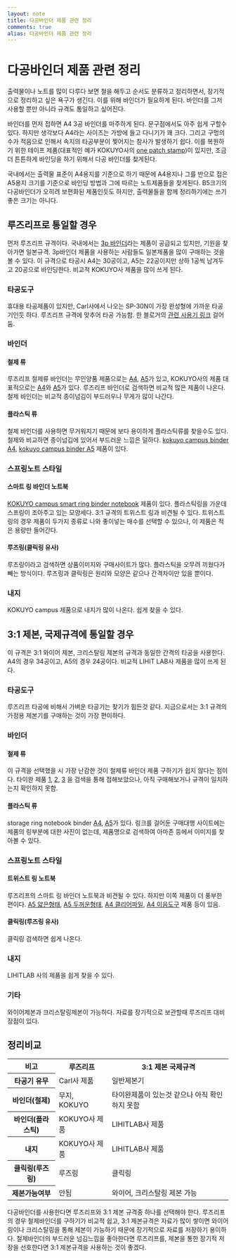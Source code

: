 ```yaml
---
layout: note
title: 다공바인더 제품 관련 정리
comments: true
alias: 다공바인더 제품 관련 정리
---
```

# 다공바인더 제품 관련 정리

출력물이나 노트를 많이 다루다 보면 철을 해두고 순서도 분류하고 정리하면서, 장기적으로 정리하고 싶은 욕구가 생긴다. 이를 위해 바인더가 필요하게 된다. 바인더를 그저 사용할 뿐만 아니라 규격도 통일하고 싶어진다.

바인더를 먼저 접하면 A4 3공 바인더를 마주하게 된다. 문구점에서도 아주 쉽게 구할수 있다. 하지만 생각보다 A4라는 사이즈는 가방에 들고 다니기가 꽤 크다. 그리고 구멍의 수가 적음으로 인해서 속지의 타공부분이 찢어지는 참사가 발생하기 쉽다. 이를 복원하기 위한 테이프 제품(대표적인 예가 KOKUYO사의 [one patch stamp](https://www.youtube.com/watch?v=B5Nre66JOF8))이 있지만, 조금 더 튼튼하게 바인딩을 하기 위해서 다공 바인더를 찾게된다.

국내에서는 출력물 표준이 A4용지를 기준으로 하기 때문에 A4용지나 그를 반으로 접은 A5용지 크기를 기준으로 바인딩 방법과 그에 따르는 노트제품들을 찾게된다. B5크기의 다공바인더가 오히려 보편화된 제품인듯도 하지만, 출력물들을 함께 정리하기에는 쓰기 좋은 크기는 아니다.

## 루즈리프로 통일할 경우

먼저 루즈리프 규격이다. 국내에서는 [3p 바인더](http://www.3pbinder.com/)라는 제품이 공급되고 있지만, 기원을 찾아가면 일본규격. 3p바인더 제품을 사용하는 사람들도 일본제품을 많이 구매하는 것을 볼 수 있다. 이 규격으로 타공시 A4는 30공이고, A5는 22공이지만 상하 1공씩 남겨두고 20공으로 바인딩한다. 비교적 KOKUYO사 제품을 많이 쓰게 된다.

### 타공도구

휴대용 타공제품이 있지만, Carl사에서 나오는 SP-30N이 가장 완성형에 가까운 타공기인듯 하다. 루즈리프 규격에 맞추어 타공 가능함. 한 블로거의 [관련 사용기 링크](http://blog.naver.com/wills4u/220421004403) 걸어둠.

### 바인더

#### 철제 류

루즈리프 철제류 바인더는 무인양품 제품으로는 [A4](http://www.mujikorea.net/display/showDisplay.lecs?goodsNo=MJ31068302&storeNo=1&siteNo=13013&goodsCompositionCode=50), [A5](http://www.mujikorea.net/display/showDisplay.lecs?goodsNo=MJ31068303&storeNo=1&siteNo=13013&goodsCompositionCode=50)가 있고, KOKUYO사의 제품 대표적으로는 [A4](http://japanstore.kr/mall/view/goodsNo/123850)와 [A5](http://japanstore.kr/mall/view/goodsNo/23571)가 있다. 루즈리프 바인더로 검색하면 비교적 많은 제품이 나온다. 철제 바인더는 비교적 종이넘김이 부드러우나 무게가 많이 나간다.

#### 플라스틱 류

철제 바인더를 사용하면 무거워지기 때문에 보다 용이하게 플라스틱류를 찾을수도 있다. 철제와 비교하면 종이넘김에 있어서 부드러운 느낌은 덜하다. [kokuyo campus binder A4](http://item2.gmarket.co.kr/Item/DetailView/Item.aspx?goodscode=572316369), [kokuyo campus binder A5](http://www.terapeak.com/worth/kokuyo-campus-binder-a5-20-holes-up-to-65-sheets-transparent-lumpur-ap131t/272056068738/) 제품이 있다.

### 스프링노트 스타일

#### 스마트 링 바인더 노트북

[KOKUYO campus smart ring binder notebook](http://www.1300k.com/shop/goodsDetail.html?f_sp=&f_goodsno=215023101160) 제품이 있다. 플라스틱링을 가운데 스프링이 조아주고 있는 모양세다. 3:1 규격의 트위스트 링과 비견될 수 있다. 트위스트링의 경우 제품이 두가지 종류로 나와 좋이넣는 매수를 선택할 수 있으나, 이 제품은 적은 용량만 들어간다.

#### 루즈링(클릭링 유사)

루즈링이라고 검색하면 상품이미지와 구매사이트가 많다. 플라스틱을 오무려 끼웠다가 빼는 방식이다. 루즈링과 클릭링은 원리와 모양은 같으나 간격차이만 있을 뿐이다.

### 내지

KOKUYO campus 제품으로 내지가 많이 나온다. 쉽게 찾을 수 있다.

## 3:1 제본, 국제규격에 통일할 경우

이 규격은 3:1 와이어 제본, 크리스탈링 제본의 규격과 동일한 간격의 타공을 사용한다. A4의 경우 34공이고, A5의 경우 24공이다. 비교적 LIHIT LAB사 제품을 많이 쓰게 된다.

### 타공도구

루즈리프 타공에 비해서 가벼운 타공기는 찾기가 힘든것 같다. 지금으로서는 3:1 규격의 가정용 제본기를 구매하는 것이 가장 편이하다.

### 바인더

#### 철제 류

이 규격을 선택했을 시 가장 난감한 것이 철제류 바인더 제품 구하기가 쉽지 않다는 점이다. 타이완 제품 [1](http://goods.ruten.com.tw/item/show?21304291189583), [2](http://www.pundy.com.tw/ko/product/-/pundy_diy_binder_notebook_011.html), [3](http://www.pcstore.com.tw/pundy/M08216157.htm) 을 검색을 통해 접해보았으나, 아직 구매해보거나 규격이 일치하는지 확인하지 못함.

#### 플라스틱 류

storage ring notebook binder [A4](http://japanstore.kr/mall/view/goodsNo/23479), [A5](http://japanstore.kr/mall/view/goodsNo/23488)가 있다. 링크를 걸어둔 구매대행 사이트에는 제품의 링부분에 대한 사진이 없는데, 제품명으로 검색하여 아마존 등에서 이미지를 찾아볼 수 있다.

### 스프링노트 스타일

#### 트위스트 링 노트북

루즈리프의 스마트 링 바인더 노트북과 비견될 수 있다. 하지만 이쪽 제품이 더 풍부한 편이다. [A5 얇은형태](http://japanstore.kr/mall/view/goodsNo/24204), [A5 두꺼운형태](http://japanstore.kr/mall/view/goodsNo/24252), [A4 클리어파일](http://japanstore.kr/mall/view/goodsNo/30097), [A4 이음도구](http://japanstore.kr/mall/view/goodsNo/92862/keyword/y8nMyCzJSUxScDRRMDYBAA) 제품 등이 있음.

#### 클릭링(루즈링 유사)

클릭링 검색하면 쉽게 나온다.

### 내지

LIHITLAB 사의 제품을 쉽게 찾을 수 있다.

### 기타

와이어제본과 크리스탈링제본이 가능하다. 자료를 장기적으로 보관할때 루즈리프 대비 장점이 있다.

## 정리비교
<table class="wikitable"><tr><th> 비고</th><th> 루즈리프</th><th> 3:1 제본 국제규격</th></tr><tr><th> 타공기 유무</th><td> Carl사 제품</td><td> 일반제본기</td></tr><tr><th> 바인더(철제)</th><td> 무지, KOKUYO</td><td> 타이완제품이 있는것 같으나 아직 확인하지 못함</td></tr><tr><th> 바인더(플라스틱)</th><td> KOKUYO사 제품</td><td> LIHITLAB사 제품</td></tr><tr><th> 내지</th><td> KOKUYO사 제품</td><td> LIHITLAB사 제품</td></tr><tr><th> 클릭링(루즈링)</th><td> 루즈링</td><td> 클릭링</td></tr><tr><th> 제본가능여부</th><td> 안됨</td><td> 와이어, 크리스탈링 제본 가능</td></tr></table>

다공바인더를 사용한다면 루즈리프와 3:1 제본 규격중 하나를 선택해야 한다. 루즈리프의 경우 철제바인더를 구하기가 비교적 쉽고, 3:1 제본규격은 자료가 많이 쌓이면 와이어링이나 크리스탈링을 통해 제본이 가능하기 때문에 장기적으로 자료를 저장하기 용이하다. 철제바인더의 부드러운 넘김느낌을 좋아한다면 루즈리프를, 제본을 통한 장기적 저장을 선호한다면 3:1 제본규격을 사용하는 것이 좋겠다.